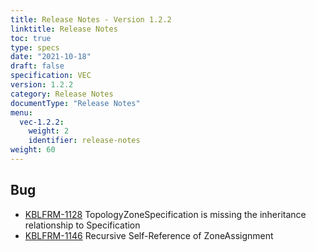```yaml
---
title: Release Notes - Version 1.2.2
linktitle: Release Notes
toc: true
type: specs
date: "2021-10-18"
draft: false
specification: VEC
version: 1.2.2
category: Release Notes
documentType: "Release Notes"
menu:
  vec-1.2.2:
    weight: 2
    identifier: release-notes
weight: 60
---
```


## Bug


- [KBLFRM-1128](https://prostep-ivip.atlassian.net/browse/KBLFRM-1128) TopologyZoneSpecification is missing the inheritance relationship to Specification
- [KBLFRM-1146](https://prostep-ivip.atlassian.net/browse/KBLFRM-1146) Recursive Self-Reference of ZoneAssignment
